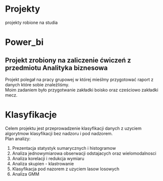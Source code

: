 # Projekty
projekty robione na studia

# Power_bi
## Projekt zrobiony na zaliczenie ćwiczeń z przedmiotu Analityka biznesowa
Projekt polegał na pracy grupowej w której mieślmy przygotować raport z danych które sobie znależliśmy. <br>
Moim zadaniem było przygotwanie zakładki boisko oraz cześciowo zakładki mecz.


# Klasyfikacje
Celem projektu jest przeprowadzenie klasyfikacji danych z uzyciem algorytmow klasyfikacji bez nadzoru i pod nadzorem.  <br>
Plan analizy:  <br> 
1. Prezentacja statystyk sumarycznych i histogramow  <br>
2. Analiza jednowymiarowa obserwacji odstajacych oraz wielomodalnosci  <br>
3. Analiza korelacji i redukcja wymiaru  <br>
4. Analiza skupien - klastrowanie  <br>
5. Klasyfikacja pod nazorem z uzyciem lasow losowych  <br>
6. Analiza GMM
